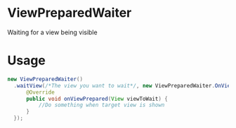 # ViewPreparedWaiter
Waiting for a view being visible

# Usage

```java
new ViewPreparedWaiter()
  .waitView(/*The view you want to wait*/, new ViewPreparedWaiter.OnViewPrepared() {
      @Override
      public void onViewPrepared(View viewToWait) {
          //Do something when target view is shown
      }
  });
```
